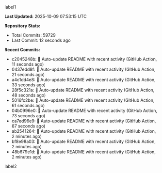 
label1 
<!-- ACTIVITY_START -->
**Last Updated:** 2025-10-09 07:53:15 UTC

**Repository Stats:**
- Total Commits: 59729
- Last Commit: 12 seconds ago

**Recent Commits:**
- c2045248b: 🤖 Auto-update README with recent activity (GitHub Action, 11 seconds ago)
- 0437edd8f: 🤖 Auto-update README with recent activity (GitHub Action, 21 seconds ago)
- a4c1dd4e8: 🤖 Auto-update README with recent activity (GitHub Action, 33 seconds ago)
- 28f5c321a: 🤖 Auto-update README with recent activity (GitHub Action, 48 seconds ago)
- 5016fc2be: 🤖 Auto-update README with recent activity (GitHub Action, 61 seconds ago)
- 04b0996e0: 🤖 Auto-update README with recent activity (GitHub Action, 73 seconds ago)
- ca7ed96e9: 🤖 Auto-update README with recent activity (GitHub Action, 87 seconds ago)
- ab2541264: 🤖 Auto-update README with recent activity (GitHub Action, 2 minutes ago)
- bf8e98a03: 🤖 Auto-update README with recent activity (GitHub Action, 2 minutes ago)
- 48b679e1d: 🤖 Auto-update README with recent activity (GitHub Action, 2 minutes ago)
<!-- ACTIVITY_END -->

label2
